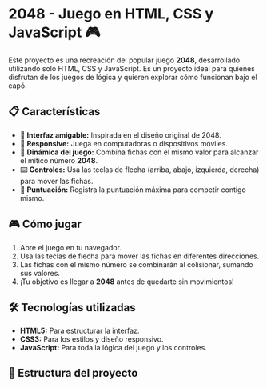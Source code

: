 # 2048 - Juego en HTML, CSS y JavaScript 🎮

Este proyecto es una recreación del popular juego **2048**, desarrollado utilizando solo HTML, CSS y JavaScript. Es un proyecto ideal para quienes disfrutan de los juegos de lógica y quieren explorar cómo funcionan bajo el capó.

## 📋 Características

- 🎲 **Interfaz amigable:** Inspirada en el diseño original de 2048.
- 🚀 **Responsive:** Juega en computadoras o dispositivos móviles.
- 🧩 **Dinámica del juego:** Combina fichas con el mismo valor para alcanzar el mítico número **2048**.
- ⌨️ **Controles:** Usa las teclas de flecha (arriba, abajo, izquierda, derecha) para mover las fichas.
- 🎯 **Puntuación:** Registra la puntuación máxima para competir contigo mismo.

## 🎮 Cómo jugar

1. Abre el juego en tu navegador.
2. Usa las teclas de flecha para mover las fichas en diferentes direcciones.
3. Las fichas con el mismo número se combinarán al colisionar, sumando sus valores.
4. ¡Tu objetivo es llegar a **2048** antes de quedarte sin movimientos!

## 🛠️ Tecnologías utilizadas

- **HTML5:** Para estructurar la interfaz.
- **CSS3:** Para los estilos y diseño responsivo.
- **JavaScript:** Para toda la lógica del juego y los controles.

## 📂 Estructura del proyecto
